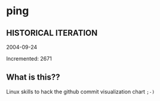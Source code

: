 # ping

## HISTORICAL ITERATION
2004-09-24

Incremented: 2671

## What is this?? 
Linux skills to hack the github commit visualization chart `;-)`
